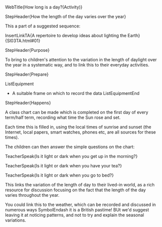 WebTitle{How long is a day?(Activity)}

StepHeader{How the length of the day varies over the year}

This a part of a suggested sequence:

InsertLinkTA{A repertoire to develop ideas about lighting the Earth}{Sl03TA.html#01}

StepHeader{Purpose}

To bring to children&apos;s attention to the variation in the length of daylight over the year in a systematic way, and to link this to their everyday activities.


StepHeader{Prepare}

ListEquipment
- A suitable frame on which to record the data
ListEquipmentEnd

StepHeader{Happens}

A class chart can be made which is completed on the first day of every term/half term, recording what time the Sun rose and set.

Each time this is filled in, using the local times of sunrise and sunset (the Internet, local papers, smart watches, phones etc, are all sources for these times).

The children can then answer the simple questions on the chart:

TeacherSpeak{Is it light or dark when you get up in the morning?}

TeacherSpeak{Is it light or dark when you have your tea?}

TeacherSpeak{Is it light or dark when you go to bed?}

This links the variation of the length of day to their lived-in world, as a rich resource for discussion focusing on the fact that the length of the day varies throughout the year.

You could link this to the weather, which  can be recorded and discussed in numerous ways SymbolEndash it is a British pastime! BUt we&apos;d suggest leaving it at noticing patterns, and not to try and explain the seasonal variations.

